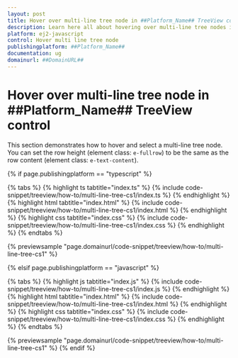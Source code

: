 ```yaml
---
layout: post
title: Hover over multi-line tree node in ##Platform_Name## TreeView control | Syncfusion
description: Learn here all about hovering over multi-line tree nodes in the Syncfusion ##Platform_Name## TreeView control of Syncfusion Essential JS 2 and more.
platform: ej2-javascript
control: Hover multi line tree node
publishingplatform: ##Platform_Name##
documentation: ug
domainurl: ##DomainURL##
---
```


# Hover over multi-line tree node in ##Platform_Name## TreeView control

This section demonstrates how to hover and select a multi-line tree node. You can set the row height (element class: `e-fullrow`) to be the same as the row content (element class: `e-text-content`).

{% if page.publishingplatform == "typescript" %}

 {% tabs %}
{% highlight ts tabtitle="index.ts" %}
{% include code-snippet/treeview/how-to/multi-line-tree-cs1/index.ts %}
{% endhighlight %}
{% highlight html tabtitle="index.html" %}
{% include code-snippet/treeview/how-to/multi-line-tree-cs1/index.html %}
{% endhighlight %}
{% highlight css tabtitle="index.css" %}
{% include code-snippet/treeview/how-to/multi-line-tree-cs1/index.css %}
{% endhighlight %}
{% endtabs %}
        
{% previewsample "page.domainurl/code-snippet/treeview/how-to/multi-line-tree-cs1" %}

{% elsif page.publishingplatform == "javascript" %}

{% tabs %}
{% highlight js tabtitle="index.js" %}
{% include code-snippet/treeview/how-to/multi-line-tree-cs1/index.js %}
{% endhighlight %}
{% highlight html tabtitle="index.html" %}
{% include code-snippet/treeview/how-to/multi-line-tree-cs1/index.html %}
{% endhighlight %}
{% highlight css tabtitle="index.css" %}
{% include code-snippet/treeview/how-to/multi-line-tree-cs1/index.css %}
{% endhighlight %}
{% endtabs %}

{% previewsample "page.domainurl/code-snippet/treeview/how-to/multi-line-tree-cs1" %}
{% endif %}